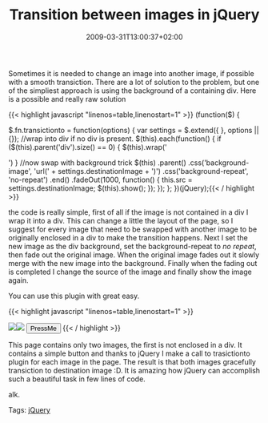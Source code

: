 ﻿---
title: "Transition between images in jQuery"
description: ""
date: 2009-03-31T13:00:37+02:00
draft: false
tags: [JQuery]
categories: [JQuery]
---
Sometimes it is needed to change an image into another image, if possible with a smooth transiction. There are a lot of solution to the problem, but one of the simpliest approach is using the background of a containing div. Here is a possible and really raw solution

{{< highlight javascript "linenos=table,linenostart=1" >}}
(function($) {

   $.fn.transictionto = function(options) {
      var settings = $.extend({
   }, options || {});
   //wrap into div if no div is present.
   $(this).each(function() {
      if ($(this).parent('div').size() == 0) {
         $(this).wrap('<div></div>')
      }
      //now swap with background trick
      $(this)
     .parent()
        .css('background-image', 'url(' + settings.destinationImage + ')')
        .css('background-repeat', 'no-repeat')
     .end()
     .fadeOut(1000, function() {
         this.src = settings.destinationImage;
         $(this).show();
      });
   });
};
})(jQuery);{{< / highlight >}}

<!-- Code inserted with Steve Dunn's Windows Live Writer Code Formatter Plugin.  http://dunnhq.com -->

the code is really simple, first of all if the image is not contained in a div I wrap it into a div. This can change a little the layout of the page, so I suggest for every image that need to be swapped with another image to be originally enclosed in a div to make the transition happens. Next I set the new image as the div background, set the background-repeat to *no repeat*, then fade out the original image. When the original image fades out it slowly merge with the new image into the background. Finally when the fading out is completed I change the source of the image and finally show the image again.

You can use this plugin with great easy.

{{< highlight javascript "linenos=table,linenostart=1" >}}
 <script type="text/javascript">
      $(function() {
      $('input').click(function() {
            $('img').transictionto({ destinationImage: '/Images/photo2.jpg' });
         });
      });
   </script>

</head>
<body>
   <img src="../Images/photo1.jpg" />
   <div style="float: left;">
      <img src="../Images/photo3.jpg" /></div>
   <input type="button" value="PressMe" />
</body>
</html>{{< / highlight >}}

<!-- Code inserted with Steve Dunn's Windows Live Writer Code Formatter Plugin.  http://dunnhq.com -->

This page contains only two images, the first is not enclosed in a div. It contains a simple button and thanks to jQuery I make a call to trasictionto plugin for each image in the page. The result is that both images gracefully transiction to destination image :D. It is amazing how jQuery can accomplish such a beautiful task in few lines of code.

alk.

Tags: [jQuery](http://technorati.com/tag/jQuery)
